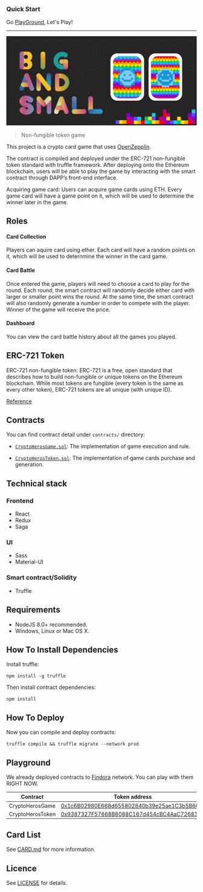 ### Quick Start
Go [PlayGround](http://34.222.189.217:3000), Let's Play!

---

<p align=center>
<img src="./icon.png">
</p>

> Non-fungible token game

This project is a crypto card game that uses [OpenZepplin](https://github.com/OpenZeppelin/openzeppelin-solidity).

The contract is compiled and deployed under the ERC-721 non-fungible token standard with truffle framework. After deploying onto the Ethereum blockchain, users will be able to play the game by interacting with the smart contract through DAPP’s front-end interface.

Acquiring game card:
Users can acquire game cards using ETH. Every game card will have a game point on it, which will be used to determine the winner later in the game.

## Roles

#### Card Collection
Players can aquire card using ether. Each card will have a random points on it, which will be used to deternmine the winner in the card game.

#### Card Battle
Once entered the game, players will need to choose a card to play for the round. Each round, the smart contract will randomly decide either card with larger or smaller point wins the round. At the same time, the smart contract will also randomly generate a number in order to compete with the player. Winner of the game will receive the price.

#### Dashboard
You can view the card battle history about all the games you played.

## ERC-721 Token

ERC-721 non-fungible token:
    ERC-721 is a free, open standard that describes how to build non-fungible or unique tokens on the Ethereum blockchain. While most tokens are fungible (every token is the same as every other token), ERC-721 tokens are all unique (with unique ID).

[Reference](https://github.com/ethereum/EIPs/blob/master/EIPS/eip-721.md)


## Contracts
You can find contract detail under `contracts/` directory:
- [`CryptoHerosGame.sol`](./contracts/CryptoHerosGame.sol):
    The implementation of game execution and rule.

- [`CryptoHerosToken.sol`](./contracts/CryptoHerosToken.sol):
    The implementation of game cards purchase and generation.

## Technical stack

### Frontend
- React
- Redux
- Saga

### UI
- Sass
- Material-UI

### Smart contract/Solidity
- Truffle

## Requirements

* NodeJS 8.0+ recommended.
* Windows, Linux or Mac OS X.

## How To Install Dependencies

Install truffle:

```
npm install -g truffle
```

Then install contract dependencies:

```
npm install
```

## How To Deploy

Now you can compile and deploy contracts:

```
truffle compile && truffle migrate --network prod
```

## Playground

We already deployed contracts to [Findora](http://dev-evm.findorascan.io.s3-website-us-west-2.amazonaws.com/) network. You can play with them RIGHT NOW.

| Contract         | Token address | Transaction hash
|------------------|---------------|---------------------
| CryptoHerosGame  | [0x1c6B02980E668d655802840b39e25ae1C3b5B668](http://dev-evm.findorascan.io.s3-website-us-west-2.amazonaws.com/addressevm?key=0x1c6B02980E668d655802840b39e25ae1C3b5B668) | [0x9dd3a99d6ffa05db2dd5b4934009e0148154dd96d9f477c313d92a443f9ee94c](http://dev-evm.findorascan.io.s3-website-us-west-2.amazonaws.com/tx/0x9dd3a99d6ffa05db2dd5b4934009e0148154dd96d9f477c313d92a443f9ee94c)
| CryptoHerosToken | [0x9387327F57668B8088C167d454cBC4AaC7268337](http://dev-evm.findorascan.io.s3-website-us-west-2.amazonaws.com/addressevm?key=0x9387327F57668B8088C167d454cBC4AaC7268337) | [0xab2ed7bada8fe29ba4c7c154eca8668c7e5ee8f6dbe10b2aa7d55df0c763cc45](http://dev-evm.findorascan.io.s3-website-us-west-2.amazonaws.com/tx/0xab2ed7bada8fe29ba4c7c154eca8668c7e5ee8f6dbe10b2aa7d55df0c763cc45)

## Card List

See [CARD.md](./dapp/CARD.md) for more information.

## Licence

See [LICENSE](./LICENSE) for details.
